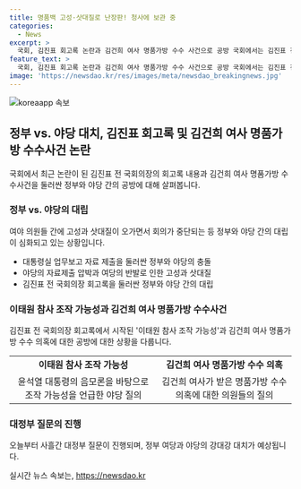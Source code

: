 ```yaml
---
title: 명품백 고성·삿대질로 난장판! 청사에 보관 중
categories:
  - News
excerpt: >
  국회, 김진표 회고록 논란과 김건희 여사 명품가방 수수 사건으로 공방 국회에서는 김진표 전 국회의장의 회고록과 김건희 여사 명품가방 수수사건을 놓고 여야 간 공방이 벌어졌습니다. 자료제출 문제와 이태원 참사 조작 가능성에 이어 정부 여당과 야당의 대치가 이어지는 가운데, 강대강 대치는 계속될 전망입니다.
feature_text: >
  국회, 김진표 회고록 논란과 김건희 여사 명품가방 수수 사건으로 공방 국회에서는 김진표 전 국회의장의 회고록과 김건희 여사 명품가방 수수사건을 놓고 여야 간 공방이 벌어졌습니다. 자료제출 문제와 이태원 참사 조작 가능성에 이어 정부 여당과 야당의 대치가 이어지는 가운데, 강대강 대치는 계속될 전망입니다.
image: 'https://newsdao.kr/res/images/meta/newsdao_breakingnews.jpg'
---
```


<p><img src="https://newsdao.kr/res/images/meta/newsdao_breakingnews.jpg" alt="koreaapp 속보" /></p>

<h2 data-ke-size="size26">정부 vs. 야당 대치, 김진표 회고록 및 김건희 여사 명품가방 수수사건 논란</h2>

<p data-ke-size="size16">국회에서 최근 논란이 된 김진표 전 국회의장의 회고록 내용과 김건희 여사 명품가방 수수사건을 둘러싼 정부와 야당 간의 공방에 대해 살펴봅니다.</p>

<h3>정부 vs. 야당의 대립</h3>

<p data-ke-size="size16">여야 의원들 간에 고성과 삿대질이 오가면서 회의가 중단되는 등 정부와 야당 간의 대립이 심화되고 있는 상황입니다.</p>

<ul>
  <li>대통령실 업무보고 자료 제출을 둘러싼 정부와 야당의 충돌</li>
  <li>야당의 자료제출 압박과 여당의 반발로 인한 고성과 삿대질</li>
  <li>김진표 전 국회의장 회고록을 둘러싼 정부와 야당 간의 대립</li>
</ul>

<h3>이태원 참사 조작 가능성과 김건희 여사 명품가방 수수사건</h3>

<p data-ke-size="size16">김진표 전 국회의장 회고록에서 시작된 '이태원 참사 조작 가능성'과 김건희 여사 명품가방 수수 의혹에 대한 공방에 대한 상황을 다룹니다.</p>

<table>
  <tr>
    <td style="text-align: center; height: 17px;"><b>이태원 참사 조작 가능성</b></td>
    <td style="text-align: center; height: 17px;"><b>김건희 여사 명품가방 수수 의혹</b></td>
  </tr>
  <tr>
    <td style="text-align: center; height: 17px;">윤석열 대통령의 음모론을 바탕으로 조작 가능성을 언급한 야당 질의</td>
    <td style="text-align: center; height: 17px;">김건희 여사가 받은 명품가방 수수 의혹에 대한 의원들의 질의</td>
  </tr>
</table>

<h3>대정부 질문의 진행</h3>

<p data-ke-size="size16">오늘부터 사흘간 대정부 질문이 진행되며, 정부 여당과 야당의 강대강 대치가 예상됩니다.</p>
실시간 뉴스 속보는, <a href="https://newsdao.kr" rel="dofollow">https://newsdao.kr</a>


